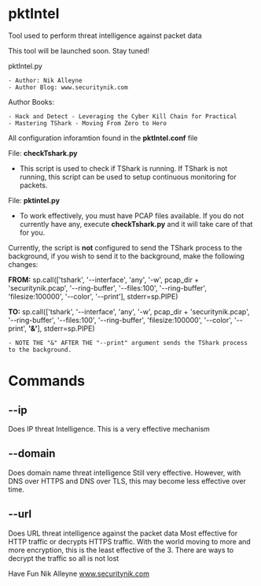 # pktIntel
Tool used to perform threat intelligence against packet data


This tool will be launched soon. Stay tuned!



pktIntel.py

	- Author: Nik Alleyne
	- Author Blog: www.securitynik.com

Author Books: 

	- Hack and Detect - Leveraging the Cyber Kill Chain for Practical 
	- Mastering TShark - Moving From Zero to Hero



All configuration inforamtion found in the **pktIntel.conf** file

File: **checkTshark.py**

- This script is used to check if TShark is running. If TShark is not running, this script can be used to setup continuous monitoring for packets. 

File: **pktintel.py** 

- To work effectively, you must have PCAP files available. If you do not currently have any, execute **checkTshark.py** and it will take care of that for you.

Currently, the script is **not** configured to send the TShark process to the background, if you wish to send it to the background, make the following changes:

**FROM:**
	sp.call(['tshark', '--interface', 'any', '-w', pcap_dir + 'securitynik.pcap', '--ring-buffer', '--files:100', '--ring-buffer', 'filesize:100000', '--color', '--print'], stderr=sp.PIPE)


**TO:**
	sp.call(['tshark', '--interface', 'any', '-w', pcap_dir + 'securitynik.pcap', '--ring-buffer', '--files:100', '--ring-buffer', 'filesize:100000', '--color', '--print', **'&'**], stderr=sp.PIPE)

	- NOTE THE "&" AFTER THE "--print" argument sends the TShark process to the background.


# Commands
## --ip 
Does IP threat Intelligence. 
This is a very effective mechanism

## --domain
Does domain name threat intelligence
Still very effective. However, with DNS over HTTPS and DNS over TLS, this may become less effective over time.

## --url
Does URL threat intelligence against the packet data
Most effective for HTTP traffic or decrypts HTTPS traffic.
With the world moving to more and more encryption, this is the least effective of the 3. 
There are ways to decrypt the traffic so all is not lost 

Have Fun
Nik Alleyne
www.securitynik.com
